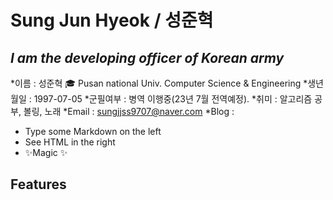# Sung Jun Hyeok / 성준혁
## _I am the developing officer of Korean army_



*이름 : 성준혁
🎓 Pusan national Univ. Computer Science & Engineering
*생년월일 : 1997-07-05
*군필여부 : 병역 이행중(23년 7월 전역예정).
*취미 : 알고리즘 공부, 볼링, 노래
*Email : sungjjss9707@naver.com
*Blog : 

- Type some Markdown on the left
- See HTML in the right
- ✨Magic ✨

## Features
